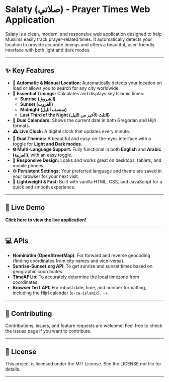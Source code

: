 # Salaty (صلاتي) - Prayer Times Web Application

Salaty is a clean, modern, and responsive web application designed to help Muslims easily track prayer-related times. It automatically detects your location to provide accurate timings and offers a beautiful, user-friendly interface with both light and dark modes.

<!-- ![Salaty Screenshot](<PLACEHOLDER: Add a screenshot of your application here. For example, 'salaty-screenshot.png'>) -->

---

## ✨ Key Features

- **📍 Automatic & Manual Location:** Automatically detects your location on load or allows you to search for any city worldwide.
- **🕌 Essential Timings:** Calculates and displays key Islamic times:
  - **Sunrise (الشروق)**
  - **Sunset (الغروب)**
  - **Midnight (منتصف الليل)**
  - **Last Third of the Night (الثلث الأخير من الليل)**
- **📅 Dual Calendars:** Shows the current date in both Gregorian and Hijri formats.
- **🕰️ Live Clock:** A digital clock that updates every minute.
- **🎨 Dual Themes:** A beautiful and easy-on-the-eyes interface with a toggle for **Light and Dark modes**.
- **🌐 Multi-Language Support:** Fully functional in both **English** and **Arabic (العربية)**, with an easy toggle.
- **📱 Responsive Design:** Looks and works great on desktops, tablets, and mobile phones.
- **⚙️ Persistent Settings:** Your preferred language and theme are saved in your browser for your next visit.
- **💨 Lightweight & Fast:** Built with vanilla HTML, CSS, and JavaScript for a quick and smooth experience.

---

## 🚀 Live Demo

[**Click here to view the live application!**](<https://salaty-app.netlify.app>)

---

## 💻 APIs
<!-- 
This project is built with modern web standards and leverages several free APIs.

- **Frontend:**
  - HTML5
  - CSS3 (Flexbox & Grid)
  - Vanilla JavaScript (ES6+ `async/await`) -->

<!-- - **APIs:** -->
  - **Nominatim (OpenStreetMap)**: For forward and reverse geocoding (finding coordinates from city names and vice-versa).
  - **Sunrise-Sunset.org API**: To get sunrise and sunset times based on geographic coordinates.
  - **TimeAPI.io**: To accurately determine the local timezone from coordinates.
  - **Browser `Intl` API:** For robust date, time, and number formatting, including the Hijri calendar (`u-ca-islamic`). -->

 ---

<!-- ## 🛠️ Setup and Local Installation

To run this project on your local machine, follow these simple steps:

1.  **Clone the repository:**
    ```bash
    git clone https://github.com/<YOUR_USERNAME>/SalatyDevelopment.git
    ```

2.  **Navigate to the project directory:**
    ```bash
    cd SalatyDevelopment
    ```

3.  **Run the application:**
    Since this is a static web application, you don't need a complex build process. You can simply open the `index.html` file in your web browser.

    However, for the best experience and to avoid potential browser security issues with API calls (CORS), it's recommended to serve the files using a local web server. If you have VS Code, the Live Server extension is an excellent choice.

--- -->

<!-- ## 📁 Project Structure

```
SalatyDevelopment/
├── images/                 # Decorative images and icons
├── index.html              # Main HTML structure
├── styles.css              # All styles: layout, themes, responsiveness
├── geolocation.js          # Handles location detection and API calls for prayer times
├── updateLocation.js       # Logic for manual search, clock, and date updates
├── language.js             # Manages multi-language translations and switching
├── time-utils.js           # Helper functions for night time calculations
├── settings.js             # Manages theme (light/dark mode) persistence
└── README.md               # You are here!
```

--- -->

## 🤝 Contributing

Contributions, issues, and feature requests are welcome! Feel free to check the issues page if you want to contribute.

---

## 📜 License

This project is licensed under the MIT License. See the LICENSE.md file for details.

---
